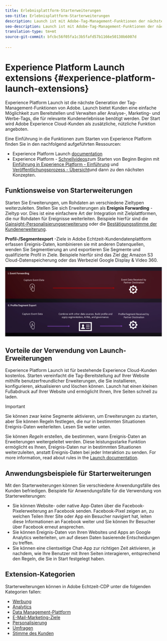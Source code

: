 ```yaml
---
title: Erlebnisplattform-Starterweiterungen
seo-title: Erlebnisplattform-Starterweiterungen
description: Launch ist mit Adobe-Tag-Management-Funktionen der nächsten Generation ausgestattet.  Launch bietet Kunden eine einfache Möglichkeit zum Bereitstellen und Verwalten aller Analyse-, Marketing- und Werbe-Tags, die für relevante Kundenerlebnisse benötigt werden.
seo-description: Launch ist mit Adobe-Tag-Management-Funktionen der nächsten Generation ausgestattet.  Launch bietet Kunden eine einfache Möglichkeit zum Bereitstellen und Verwalten aller Analyse-, Marketing- und Werbe-Tags, die für relevante Kundenerlebnisse benötigt werden.
translation-type: tm+mt
source-git-commit: bfcbc56f05fa1c3b5fafd57b1166e50130b6007d

---
```



# Experience Platform Launch extensions {#experience-platform-launch-extensions}

Experience Platform Launch ist die nächste Generation der Tag-Management-Funktionen von Adobe. 
Launch bietet Kunden eine einfache Möglichkeit zum Bereitstellen und Verwalten aller Analyse-, Marketing- und Werbe-Tags, die für relevante Kundenerlebnisse benötigt werden. Der Start wird Adobe Experience Cloud-Kunden als zusätzliche, nützliche Funktion angeboten.

Eine Einführung in die Funktionen zum Starten von Experience Platform finden Sie in den nachfolgend aufgeführten Ressourcen:
* Experience Platform Launch [documentation](https://docs.adobe.com/content/help/de-DE/launch/using/overview.html)
* Experience Platform - [Schnellvideos](https://docs.adobe.com/content/help/en/launch/using/intro/get-started/videos.html)zum Starten von Beginn Beginn mit [Einführung in Experience Platform - Einführung](https://www.youtube.com/embed/rwqqkG1SERU) und [Veröffentlichungsprozess - Übersicht](https://helpx.adobe.com/de/analytics/how-to/adobe-launch-publishing-process.html)und dann zu den nächsten Konzepten.

## Funktionsweise von Starterweiterungen

Starten Sie Erweiterungen, um Rohdaten an verschiedene Zieltypen weiterzuleiten. Stellen Sie sich Erweiterungen als **Ereignis Forwarding** -Zieltyp vor. Dies ist eine einfachere Art der Integration mit Zielplattformen, die nur Rohdaten für Ereignisse weiterleiten. Beispiele hierfür sind die [Gainsight-Personalisierungserweiterung](/help/rtcdp/destinations/gainsight-extension.md) oder die [Bestätigungsstimme der Kundenerweiterung](/help/rtcdp/destinations/confirmit-digital-feedback-extension.md).

**Profil-/Segmentexport** -Ziele in Adobe Echtzeit-Kundendatenplattform erfassen Ereignis-Daten, kombinieren sie mit anderen Datenquellen, wenden Sie Segmentierung an und exportieren Sie Segmente und qualifizierte Profil in Ziele. Beispiele hierfür sind das Ziel [der](/help/rtcdp/destinations/amazon-s3-destination.md) Amazon S3 Cloud-Datenspeicherung oder das Werbeziel [](/help/rtcdp/destinations/google-dv360-destination.md)Google Display &amp; Video 360.

![Erlebnis-Plattform-Starterweiterungen im Vergleich zu anderen Zielen](/help/rtcdp/destinations/assets/launch-and-other-destinations.png)

## Vorteile der Verwendung von Launch-Erweiterungen

Experience Platform Launch ist für bestehende Experience Cloud-Kunden kostenlos. Starten vereinfacht die Tag-Bereitstellung auf Ihrer Website mithilfe benutzerfreundlicher Erweiterungen, die Sie installieren, konfigurieren, aktualisieren und löschen können. Launch hat einen kleinen Fußabdruck auf Ihrer Website und ermöglicht Ihnen, Ihre Seiten schnell zu laden.

>[!IMPORTANT]
>
>Sie können zwar keine Segmente aktivieren, um Erweiterungen zu starten, aber Sie können Regeln festlegen, die nur in bestimmten Situationen Ereignis-Daten weiterleiten. Lesen Sie weiter unten.

Sie können *Regeln* erstellen, die bestimmen, wann Ereignis-Daten an Erweiterungen weitergeleitet werden. Diese leistungsstarke Funktion ermöglicht es Ihnen, Ereignis-Daten nur in bestimmten Situationen weiterzuleiten, anstatt Ereignis-Daten bei jeder Interaktion zu senden. For more information, read about rules in the [Launch documentation](https://docs.adobe.com/help/de-DE/launch/using/reference/manage-resources/rules.html).

## Anwendungsbeispiele für Starterweiterungen

Mit den Starterweiterungen können Sie verschiedene Anwendungsfälle des Kunden befriedigen. Beispiele für Anwendungsfälle für die Verwendung von Starterweiterungen:

* Sie können Website- oder native App-Daten über die Facebook-Pixelerweiterung an Facebook senden. Facebook-Pixel zeigen an, zu welchen Teilen Ihrer Site oder App ein Besucher navigiert hat, leiten diese Informationen an Facebook weiter und Sie können Ihr Besucher über Facebook erneut ansprechen.
* Sie können Ereignis-Daten von Ihren Websites und Apps an Google Analytics weiterleiten, um auf diesen Daten basierende Entscheidungen zu treffen.
* Sie können eine clientseitige Chat-App zur richtigen Zeit aktivieren, je nachdem, wie Ihre Benutzer mit Ihren Seiten interagieren, entsprechend den Regeln, die Sie in Start festgelegt haben.


## Extension-Kategorien

Starterweiterungen können in Adobe Echtzeit-CDP unter die folgenden Kategorien fallen:

* [Werbung](/help/rtcdp/destinations/advertising-destinations.md)
* [Analytics](/help/rtcdp/destinations/analytics-destinations.md)
* [Data Management-Plattform](/help/rtcdp/destinations/dmp-destinations.md)
* [E-Mail-Marketing-Ziele ](/help/rtcdp/destinations/email-marketing-destinations.md)
* [Personalisierung ](/help/rtcdp/destinations/personalization-destinations.md)
* [Umfragen](/help/rtcdp/destinations/survey-destinations.md)
* [Stimme des Kunden](/help/rtcdp/destinations/voice-of-customer-destinations.md)

